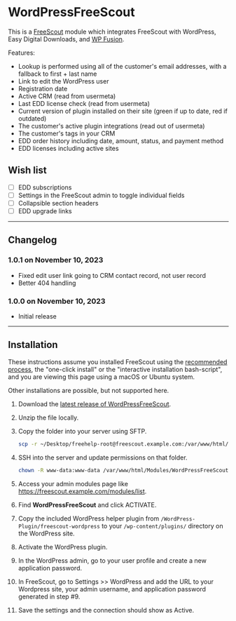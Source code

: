 # WordPressFreeScout

This is a [FreeScout](https://freescout.net/) module which integrates FreeScout with WordPress, Easy Digital Downloads, and <a href="https://wpfusion.com">WP Fusion</a>.

Features:

- Lookup is performed using all of the customer's email addresses, with a fallback to first + last name
- Link to edit the WordPress user
- Registration date
- Active CRM (read from usermeta)
- Last EDD license check (read from usermeta)
- Current version of plugin installed on their site (green if up to date, red if outdated)
- The customer's active plugin integrations (read out of usermeta)
- The customer's tags in your CRM
- EDD order history including date, amount, status, and payment method
- EDD licenses including active sites


## Wish list

- [ ] EDD subscriptions
- [ ] Settings in the FreeScout admin to toggle individual fields
- [ ] Collapsible section headers
- [ ] EDD upgrade links

--------------------

## Changelog

### 1.0.1 on November 10, 2023

* Fixed edit user link going to CRM contact record, not user record
* Better 404 handling


### 1.0.0 on November 10, 2023

- Initial release

--------------------

## Installation

These instructions assume you installed FreeScout using the [recommended process](https://github.com/freescout-helpdesk/freescout/wiki/Installation-Guide), the "one-click install" or the "interactive installation bash-script", and you are viewing this page using a macOS or Ubuntu system.

Other installations are possible, but not supported here.

1. Download the [latest release of WordPressFreeScout](https://github.com/verygoodplugins/WordPressFreeScout/releases).

2. Unzip the file locally.

3. Copy the folder into your server using SFTP.

   ```sh
   scp -r ~/Desktop/freehelp-root@freescout.example.com:/var/www/html/Modules/WordPressFreeScout/
   ```

4. SSH into the server and update permissions on that folder.

   ```sh
   chown -R www-data:www-data /var/www/html/Modules/WordPressFreeScout/
   ```

5. Access your admin modules page like https://freescout.example.com/modules/list.

6. Find **WordPressFreeScout** and click ACTIVATE.

7. Copy the included WordPress helper plugin from `/WordPress-Plugin/freescout-wordpress` to your `/wp-content/plugins/` directory on the WordPress site.

8. Activate the WordPress plugin.

9. In the WordPress admin, go to your user profile and create a new application password.

10. In FreeScout, go to Settings >> WordPress and add the URL to your Wordpress site, your admin username, and application password generated in step #9.

11. Save the settings and the connection should show as Active.
